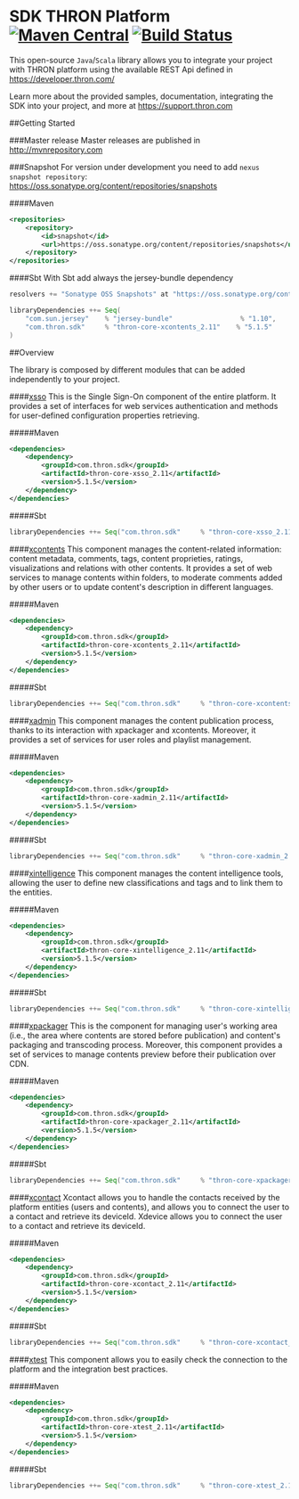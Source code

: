 SDK THRON Platform [![Maven Central](https://maven-badges.herokuapp.com/maven-central/com.thron.sdk/thron-sdk-java/badge.svg)](http://search.maven.org/#search%7Cga%7C1%7Ccom.thron.sdk) [![Build Status](https://travis-ci.org/thron-com/thron-sdk-java.svg)](https://travis-ci.org/thron-com/thron-sdk-java)
==============

This open-source `Java`/`Scala` library allows you to integrate your project with THRON platform using the available REST Api defined in https://developer.thron.com/

Learn more about the provided samples, documentation, integrating the SDK into your project, and more at https://support.thron.com

##Getting Started

###Master release
Master releases are published in http://mvnrepository.com

###Snapshot
For version under development you need to add `nexus snapshot repository`: https://oss.sonatype.org/content/repositories/snapshots

####Maven
```xml
<repositories>
    <repository>
        <id>snapshot</id>
        <url>https://oss.sonatype.org/content/repositories/snapshots</url>
    </repository>
</repositories>
```
####Sbt
With Sbt add always the jersey-bundle dependency
```scala
resolvers += "Sonatype OSS Snapshots" at "https://oss.sonatype.org/content/repositories/snapshots"

libraryDependencies ++= Seq(
    "com.sun.jersey"    % "jersey-bundle"                 % "1.10",
    "com.thron.sdk"     % "thron-core-xcontents_2.11"    % "5.1.5"
)
```

##Overview

The library is composed by different modules that can be added independently to your project.

####[xsso](https://developer.thron.com/#xsso)
This is the Single Sign-On component of the entire platform. It provides a set of interfaces for web services authentication and methods for user-defined configuration properties retrieving.

#####Maven
```xml
<dependencies>
    <dependency>
        <groupId>com.thron.sdk</groupId>
        <artifactId>thron-core-xsso_2.11</artifactId>
        <version>5.1.5</version>
    </dependency>
</dependencies>
```
#####Sbt
```scala
libraryDependencies ++= Seq("com.thron.sdk"     % "thron-core-xsso_2.11"    % "5.1.5")
```

####[xcontents](https://developer.thron.com/#xcontents)
This component manages the content-related information: content metadata, comments, tags, content proprieties, ratings, visualizations and relations with other contents. It provides a set of web services to manage contents within folders, to moderate comments added by other users or to update content's description in different languages.

#####Maven
```xml
<dependencies>
    <dependency>
        <groupId>com.thron.sdk</groupId>
        <artifactId>thron-core-xcontents_2.11</artifactId>
        <version>5.1.5</version>
    </dependency>
</dependencies>
```
#####Sbt
```scala
libraryDependencies ++= Seq("com.thron.sdk"     % "thron-core-xcontents_2.11"    % "5.1.5")
```


####[xadmin](https://developer.thron.com/#xadmin)
This component manages the content publication process, thanks to its interaction with xpackager and xcontents. Moreover, it provides a set of services for user roles and playlist management.

#####Maven
```xml
<dependencies>
    <dependency>
        <groupId>com.thron.sdk</groupId>
        <artifactId>thron-core-xadmin_2.11</artifactId>
        <version>5.1.5</version>
    </dependency>
</dependencies>
```
#####Sbt
```scala
libraryDependencies ++= Seq("com.thron.sdk"     % "thron-core-xadmin_2.11"    % "5.1.5")
```

####[xintelligence](https://developer.thron.com/#xintelligence)
This component manages the content intelligence tools, allowing the user to define new classifications and tags and to link them to the entities.

#####Maven
```xml
<dependencies>
    <dependency>
        <groupId>com.thron.sdk</groupId>
        <artifactId>thron-core-xintelligence_2.11</artifactId>
        <version>5.1.5</version>
    </dependency>
</dependencies>
```
#####Sbt
```scala
libraryDependencies ++= Seq("com.thron.sdk"     % "thron-core-xintelligence_2.11"    % "5.1.5")
```


####[xpackager](https://developer.thron.com/#xpackager)
This is the component for managing user's working area (i.e., the area where contents are stored before publication) and content's packaging and transcoding process. Moreover, this component provides a set of services to manage contents preview before their publication over CDN.

#####Maven
```xml
<dependencies>
    <dependency>
        <groupId>com.thron.sdk</groupId>
        <artifactId>thron-core-xpackager_2.11</artifactId>
        <version>5.1.5</version>
    </dependency>
</dependencies>
```

#####Sbt
```scala
libraryDependencies ++= Seq("com.thron.sdk"     % "thron-core-xpackager_2.11"    % "5.1.5")
```

####[xcontact](https://developer.thron.com/#xcontact)
Xcontact allows you to handle the contacts received by the platform entities (users and contents), and allows you to connect the user to a contact and retrieve its deviceId.
Xdevice allows you to connect the user to a contact and retrieve its deviceId.

#####Maven
```xml
<dependencies>
    <dependency>
        <groupId>com.thron.sdk</groupId>
        <artifactId>thron-core-xcontact_2.11</artifactId>
        <version>5.1.5</version>
    </dependency>
</dependencies>
```
#####Sbt
```scala
libraryDependencies ++= Seq("com.thron.sdk"     % "thron-core-xcontact_2.11"    % "5.1.5")
```

####[xtest](https://developer.thron.com/#xtest)
This component allows you to easily check the connection to the platform and the integration best practices.

#####Maven
```xml
<dependencies>
    <dependency>
        <groupId>com.thron.sdk</groupId>
        <artifactId>thron-core-xtest_2.11</artifactId>
        <version>5.1.5</version>
    </dependency>
</dependencies>
```
#####Sbt
```scala
libraryDependencies ++= Seq("com.thron.sdk"     % "thron-core-xtest_2.11"    % "5.1.5")
```
